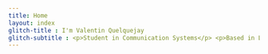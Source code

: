 ```yaml
---
title: Home
layout: index
glitch-title : I'm Valentin Quelquejay
glitch-subtitle : <p>Student in Communication Systems</p> <p>Based in Lausanne, Switzerland.</p>
---
```


<!--
You can use HTML elements in Markdown, such as the comment element, and they won't be affected by a markdown parser. However, if you create an HTML element in your markdown file, you cannot use markdown syntax within that element's contents.
-->